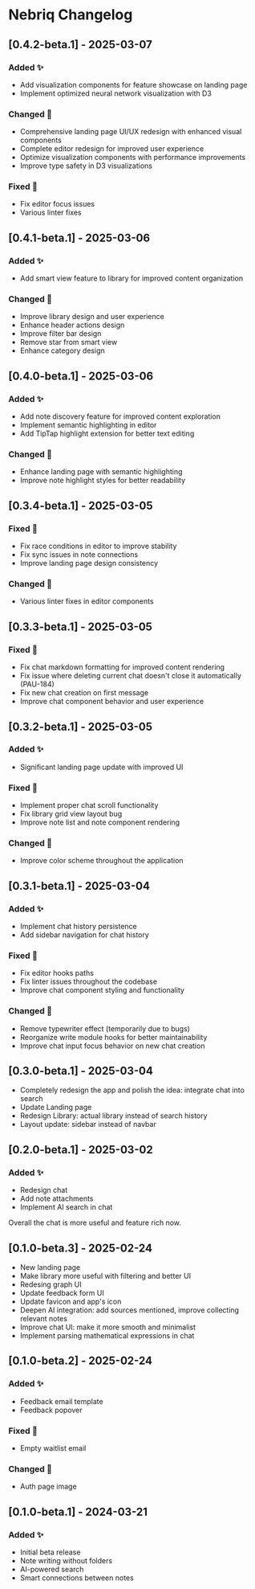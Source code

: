 # Nebriq Changelog

## [0.4.2-beta.1] - 2025-03-07

### Added ✨

- Add visualization components for feature showcase on landing page
- Implement optimized neural network visualization with D3

### Changed 🔄

- Comprehensive landing page UI/UX redesign with enhanced visual components
- Complete editor redesign for improved user experience
- Optimize visualization components with performance improvements
- Improve type safety in D3 visualizations

### Fixed 🐛

- Fix editor focus issues
- Various linter fixes

## [0.4.1-beta.1] - 2025-03-06

### Added ✨

- Add smart view feature to library for improved content organization

### Changed 🔄

- Improve library design and user experience
- Enhance header actions design
- Improve filter bar design
- Remove star from smart view
- Enhance category design

## [0.4.0-beta.1] - 2025-03-06

### Added ✨

- Add note discovery feature for improved content exploration
- Implement semantic highlighting in editor
- Add TipTap highlight extension for better text editing

### Changed 🔄

- Enhance landing page with semantic highlighting
- Improve note highlight styles for better readability

## [0.3.4-beta.1] - 2025-03-05

### Fixed 🐛

- Fix race conditions in editor to improve stability
- Fix sync issues in note connections
- Improve landing page design consistency

### Changed 🔄

- Various linter fixes in editor components

## [0.3.3-beta.1] - 2025-03-05

### Fixed 🐛

- Fix chat markdown formatting for improved content rendering
- Fix issue where deleting current chat doesn't close it automatically (PAU-184)
- Fix new chat creation on first message
- Improve chat component behavior and user experience

## [0.3.2-beta.1] - 2025-03-05

### Added ✨

- Significant landing page update with improved UI

### Fixed 🐛

- Implement proper chat scroll functionality
- Fix library grid view layout bug
- Improve note list and note component rendering

### Changed 🔄

- Improve color scheme throughout the application

## [0.3.1-beta.1] - 2025-03-04

### Added ✨

- Implement chat history persistence
- Add sidebar navigation for chat history

### Fixed 🐛

- Fix editor hooks paths
- Fix linter issues throughout the codebase
- Improve chat component styling and functionality

### Changed 🔄

- Remove typewriter effect (temporarily due to bugs)
- Reorganize write module hooks for better maintainability
- Improve chat input focus behavior on new chat creation

## [0.3.0-beta.1] - 2025-03-04

- Completely redesign the app and polish the idea: integrate chat into search
- Update Landing page
- Redesign Library: actual library instead of search history
- Layout update: sidebar instead of navbar

## [0.2.0-beta.1] - 2025-03-02

### Added ✨

- Redesign chat
- Add note attachments
- Implement AI search in chat

Overall the chat is more useful and feature rich now.

## [0.1.0-beta.3] - 2025-02-24

- New landing page
- Make library more useful with filtering and better UI
- Redesing graph UI
- Update feedback form UI
- Update favicon and app's icon
- Deepen AI integration: add sources mentioned, improve collecting relevant notes
- Improve chat UI: make it more smooth and minimalist
- Implement parsing mathematical expressions in chat

## [0.1.0-beta.2] - 2025-02-24

### Added ✨

- Feedback email template
- Feedback popover

### Fixed 🐛

- Empty waitlist email

### Changed 🔄

- Auth page image

## [0.1.0-beta.1] - 2024-03-21

### Added ✨

- Initial beta release
- Note writing without folders
- AI-powered search
- Smart connections between notes
